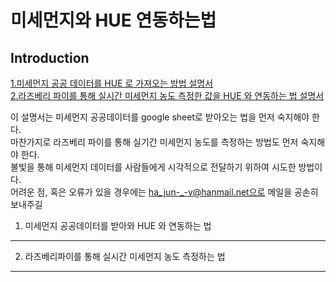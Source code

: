 미세먼지와 HUE 연동하는법 
===================
Introduction
------------
[1.미세먼지 공공 데이터를 HUE 로 가져오는 방법 설명서](#index)  	
[2.라즈베리 파이를 통해 실시간 미세먼지 농도 측정한 값을 HUE 와 연동하는 법 설명서](#index)	

이 설명서는 미세먼지 공공데이터를 google sheet로 받아오는 법을 먼저 숙지해야 한다.  
마찬가지로 라즈베리 파이를 통해 실기간 미세먼지 농도를 측정하는 방법도 먼저 숙지해야 한다.  
불빛을 통해 미세먼지 데이터를 사람들에게 시각적으로 전달하기 위하여 시도한 방법이다.   
어려운 점, 혹은 오류가 있을 경우에는  ha_jun-_-v@hanmail.net으로 메일을 공손히 보내주길 



1. 미세먼지 공공데이터를 받아와 HUE 와 연동하는 법 
---------------------------------------

2. 라즈베리파이를 통해 실시간 미세먼지 농도 측정하는 법 
------------------------------------------


